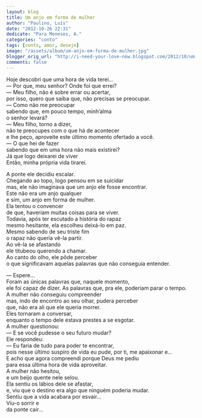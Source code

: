 ```yaml
---
layout: blog
title: Um anjo em forma de mulher
author: "Paulino, Luís"
date: "2012-10-26 22:31"
dedicate: "Para Meneses, A."
categories: "conto"
tags: [conto, amor, desejo]
image: "/assets/album/um-anjo-em-forma-de-mulher.jpg"
blogger_orig_url: "http://i-need-your-love-now.blogspot.com/2012/10/um-anjo-em-forma-de-mulher.html"
comments: false
---
```

Hoje descobri que uma hora de vida terei…\
— Por que, meu senhor? Onde foi que errei?\
— Meu filho, não é sobre errar ou acertar,\
por isso, quero que saiba que, não precisas se preocupar.\
— Como não me preocupar\
sabendo que, em pouco tempo, minh’alma\
o senhor levará?\
— Meu filho, torno a dizer,\
não te preocupes com o que há de acontecer\
e lhe peço, aproveite este último momento ofertado a você.\
— O que hei de fazer\
sabendo que em uma hora não mais existirei?\
Já que logo deixarei de viver\
Então, minha própria vida tirarei.

A ponte ele decidiu escalar.\
Chegando ao topo, logo pensou em se suicidar\
mas, ele não imaginava que um anjo ele fosse encontrar.\
Este não era um anjo qualquer\
e sim, um anjo em forma de mulher.\
Ela tentou o convencer\
de que, haveriam muitas coisas para se viver.\
Todavia, após ter escutado a história do rapaz\
mesmo hesitante, ela escolheu deixá-lo em paz.\
Mesmo sabendo de seu triste fim\
o rapaz não queria vê-la partir.\
Ao vê-la se afastando\
ele titubeou querendo a chamar.\
Ao canto do olho, ele pôde perceber\
o que significavam aquelas palavras que não conseguia entender.

— Espere…\
Foram as únicas palavras que, naquele momento,\
ele foi capaz de dizer. As palavras que, pra ele, poderiam parar o tempo.\
A mulher não conseguiu compreender\
mas, indo de encontro ao seu olhar, pudera perceber\
que, não era ali que ele queria morrer.\
Eles tornaram a conversar,\
enquanto o tempo dele estava prestes a se esgotar.\
A mulher questionou:\
— E se você pudesse o seu futuro mudar?\
Ele respondeu:\
— Eu faria de tudo para poder te encontrar,\
pois nesse último suspiro de vida eu pude, por ti, me apaixonar e…\
E acho que agora compreendi porque Deus me pediu\
para essa última hora de vida aproveitar.\
A mulher não hesitou,\
e um beijo quente nele selou.\
Ela sentiu os lábios dele se afastar,\
e, viu que o destino era algo que ninguém poderia mudar.\
Sentiu que a vida acabara por esvair…\
Viu-o sorrir e\
da ponte cair…
